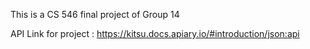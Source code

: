 This is a CS 546 final project of Group 14

API Link for project : https://kitsu.docs.apiary.io/#introduction/json:api